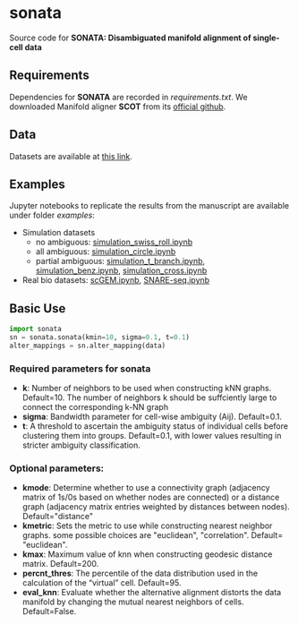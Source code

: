 # sonata
Source code for **SONATA: Disambiguated manifold alignment of single-cell data**

## Requirements
Dependencies for **SONATA** are recorded in *requirements.txt*. We downloaded Manifold aligner **SCOT** from its [official github](https://github.com/rsinghlab/SCOT).

## Data
Datasets are available at [this link](https://drive.google.com/drive/folders/1DKDP2eSfWODHiFqmn2GQY4m-sNda5seg?usp=sharing).

## Examples
Jupyter notebooks to replicate the results from the manuscript are available under folder *examples*:  
- Simulation datasets
    - no ambiguous: [simulation_swiss_roll.ipynb](https://github.com/batmen-lab/SONATA/blob/main/examples/simulation_swiss_roll.ipynb)
    - all ambiguous: [simulation_circle.ipynb](https://github.com/batmen-lab/SONATA/blob/main/examples/simulation_circle.ipynb)
    - partial ambiguous: [simulation_t_branch.ipynb](https://github.com/batmen-lab/SONATA/blob/main/examples/simulation_t_branch.ipynb), [simulation_benz.ipynb](https://github.com/batmen-lab/SONATA/blob/main/examples/simulation_benz.ipynb), [simulation_cross.ipynb](https://github.com/batmen-lab/SONATA/blob/main/examples/simulation_cross.ipynb)
- Real bio datasets: [scGEM.ipynb](https://github.com/batmen-lab/SONATA/blob/main/examples/scGEM.ipynb), [SNARE-seq.ipynb](https://github.com/batmen-lab/SONATA/blob/main/examples/SNARE-seq.ipynb)

## Basic Use

```python
import sonata
sn = sonata.sonata(kmin=10, sigma=0.1, t=0.1)
alter_mappings = sn.alter_mapping(data)
```

### Required parameters for sonata
- **k**: Number of neighbors to be used when constructing kNN graphs. Default=10. The number of neighbors k should be suffciently large to connect the corresponding k-NN graph   
- **sigma**: Bandwidth parameter for cell-wise ambiguity (Aij). Default=0.1.
- **t**: A threshold to ascertain the ambiguity status of individual cells before clustering them into groups. Default=0.1, with lower values resulting in stricter ambiguity classification.

### Optional parameters:
- **kmode**: Determine whether to use a connectivity graph (adjacency matrix of 1s/0s based on whether nodes are connected) or a distance graph (adjacency matrix entries weighted by distances between nodes). Default="distance"
- **kmetric**: Sets the metric to use while constructing nearest neighbor graphs. some possible choices are "euclidean", "correlation". Default= "euclidean".
- **kmax**: Maximum value of knn when constructing geodesic distance matrix. Default=200.
- **percnt_thres**: The percentile of the data distribution used in the calculation of the “virtual” cell. Default=95.
- **eval_knn**: Evaluate whether the alternative alignment distorts the data manifold by changing the mutual nearest neighbors of cells. Default=False.